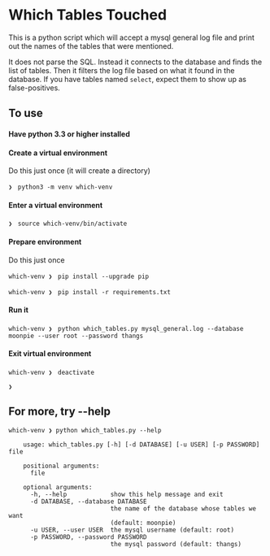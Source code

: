 # Which Tables Touched

This is a python script which will accept a mysql general log file and print out the names of the tables that were mentioned.

It does not parse the SQL.  Instead it connects to the database and finds the list of tables.  Then it filters the log file based on what it found in the database.  If you have tables named `select`, expect them to show up as false-positives.

## To use

#### Have python 3.3 or higher installed

#### Create a virtual environment
Do this just once (it will create a directory)

`❯ ` `python3 -m venv which-venv`

#### Enter a virtual environment

`❯ ` `source which-venv/bin/activate`

#### Prepare environment
Do this just once

`which-venv ❯ ` `pip install --upgrade pip`

`which-venv ❯ ` `pip install -r requirements.txt`

#### Run it

`which-venv ❯ ` `python which_tables.py mysql_general.log --database moonpie --user root --password thangs`

#### Exit virtual environment

`which-venv ❯ ` `deactivate`

`❯ `

## For more, try --help

```
which-venv ❯ python which_tables.py --help

    usage: which_tables.py [-h] [-d DATABASE] [-u USER] [-p PASSWORD] file

    positional arguments:
      file

    optional arguments:
      -h, --help            show this help message and exit
      -d DATABASE, --database DATABASE
                            the name of the database whose tables we want
                            (default: moonpie)
      -u USER, --user USER  the mysql username (default: root)
      -p PASSWORD, --password PASSWORD
                            the mysql password (default: thangs)
```
